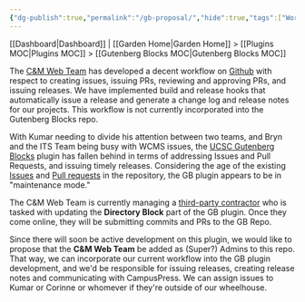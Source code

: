 ```yaml
---
{"dg-publish":true,"permalink":"/gb-proposal/","hide":true,"tags":["WordPress","work"],"noteIcon":"1","created":"2024-06-19T12:20:56.795-07:00","updated":"2024-09-19T12:49:16.344-07:00"}
---
```


[[Dashboard\|Dashboard]] | [[Garden Home\|Garden Home]] >  [[Plugins MOC\|Plugins MOC]] > [[Gutenberg Blocks MOC\|Gutenberg Blocks MOC]]

The [C&M Web Team](https://advancement.ucsc.edu/about/the-team/communications-and-marketing/#:~:text=ngonza32%40ucsc.edu-,Digital%20Strategies,-Robert%20Allen%20Knight) has developed a decent workflow on [Github](https://github.com/) with respect to creating issues, issuing PRs, reviewing and approving PRs, and issuing releases. We have implemented build and release hooks that automatically issue a release and generate a change log and release notes for our projects. This workflow is not currently incorporated into the Gutenberg Blocks repo.

With Kumar needing to divide his attention between two teams, and Bryn and the ITS Team being busy with WCMS issues, the [UCSC Gutenberg Blocks](https://github.com/ucsc/ucsc-gutenberg-blocks) plugin has fallen behind in terms of addressing Issues and Pull Requests, and issuing timely releases. Considering the age of the existing [Issues](https://github.com/ucsc/ucsc-gutenberg-blocks/issues) and [Pull requests](https://github.com/ucsc/ucsc-gutenberg-blocks/pulls) in the repository, the GB plugin appears to be in "maintenance mode."

The C&M Web Team is currently managing a [third-party contractor](https://tri.be/) who is tasked with updating the **Directory Block** part of the GB plugin. Once they come online, they will be submitting commits and PRs to the GB Repo. 

Since there will soon be active development on this plugin, we would like to propose that the **C&M Web Team** be added as (Super?) Admins to this repo. That way, we can incorporate our current workflow into the GB plugin development, and we'd be responsible for issuing releases, creating release notes and communicating with CampusPress. We can assign issues to Kumar or Corinne or whomever if they're outside of our wheelhouse. 